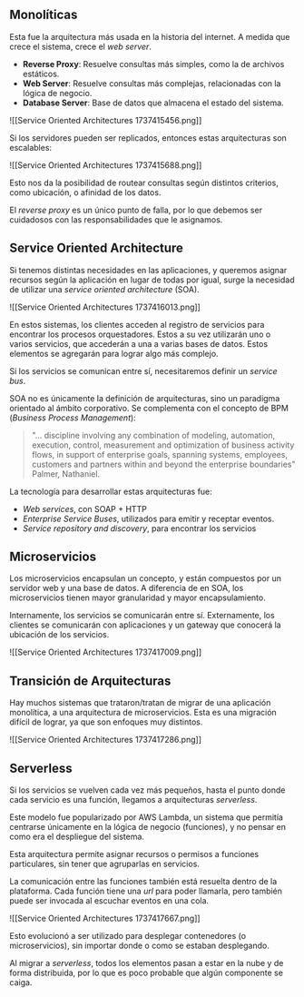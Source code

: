 ## Monolíticas

Esta fue la arquitectura más usada en la historia del internet. A medida que crece el sistema, crece el *web server*.

- **Reverse Proxy**: Resuelve consultas más simples, como la de archivos estáticos.
- **Web Server**: Resuelve consultas más complejas, relacionadas con la lógica de negocio.
- **Database Server**: Base de datos que almacena el estado del sistema.

![[Service Oriented Architectures 1737415456.png]]

Si los servidores pueden ser replicados, entonces estas arquitecturas son escalables:

![[Service Oriented Architectures 1737415688.png]]

Esto nos da la posibilidad de routear consultas según distintos criterios, como ubicación, o afinidad de los datos.

El *reverse proxy* es un único punto de falla, por lo que debemos ser cuidadosos con las responsabilidades que le asignamos.

## Service Oriented Architecture

Si tenemos distintas necesidades en las aplicaciones, y queremos asignar recursos según la aplicación en lugar de todas por igual, surge la necesidad de utilizar una *service oriented architecture* (SOA).

![[Service Oriented Architectures 1737416013.png]]

En estos sistemas, los clientes acceden al registro de servicios para encontrar los procesos orquestadores. Estos a su vez utilizarán uno o varios servicios, que accederán a una a varias bases de datos. Estos elementos se agregarán para lograr algo más complejo.

Si los servicios se comunican entre sí, necesitaremos definir un *service bus*.

SOA no es únicamente la definición de arquitecturas, sino un paradigma orientado al ámbito corporativo. Se complementa con el concepto de BPM (*Business Process Management*):

> "... discipline involving any combination of modeling, automation, execution, control, measurement and optimization of business activity flows, in support of enterprise goals, spanning systems, employees, customers and partners within and beyond the enterprise boundaries" Palmer, Nathaniel.

La tecnología para desarrollar estas arquitecturas fue:

- *Web services*, con SOAP + HTTP
- *Enterprise Service Buses*, utilizados para emitir y receptar eventos.
- *Service repository and discovery*, para encontrar los servicios

## Microservicios

Los microservicios encapsulan un concepto, y están compuestos por un servidor web y una base de datos. A diferencia de en SOA, los microservicios tienen mayor granularidad y mayor encapsulamiento.

Internamente, los servicios se comunicarán entre sí. Externamente, los clientes se comunicarán con aplicaciones y un gateway que conocerá la ubicación de los servicios.

![[Service Oriented Architectures 1737417009.png]]

## Transición de Arquitecturas

Hay muchos sistemas que trataron/tratan de migrar de una aplicación monolítica, a una arquitectura de microservicios. Esta es una migración difícil de lograr, ya que son enfoques muy distintos.

![[Service Oriented Architectures 1737417286.png]]

## Serverless

Si los servicios se vuelven cada vez más pequeños, hasta el punto donde cada servicio es una función, llegamos a arquitecturas *serverless*.

Este modelo fue popularizado por AWS Lambda, un sistema que permitía centrarse únicamente en la lógica de negocio (funciones), y no pensar en como era el despliegue del sistema.

Esta arquitectura permite asignar recursos o permisos a funciones particulares, sin tener que agruparlas en servicios.

La comunicación entre las funciones también está resuelta dentro de la plataforma. Cada función tiene una *url* para poder llamarla, pero también puede ser invocada al escuchar eventos en una cola.

![[Service Oriented Architectures 1737417667.png]]

Esto evolucionó a ser utilizado para desplegar contenedores (o microservicios), sin importar donde o como se estaban desplegando.

Al migrar a *serverless*, todos los elementos pasan a estar en la nube y de forma distribuida, por lo que es poco probable que algún componente se caiga.
